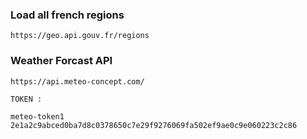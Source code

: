 
### Load all french regions

````
https://geo.api.gouv.fr/regions
````

### Weather Forcast API

````
https://api.meteo-concept.com/

TOKEN : 

meteo-token1
2e1a2c9abced0ba7d8c0378650c7e29f9276069fa502ef9ae0c9e060223c2c86
````
